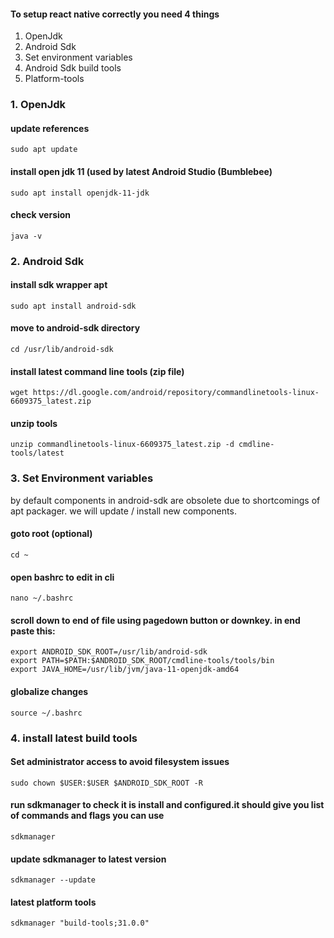 
#### To setup react native correctly you need 4 things
1. OpenJdk
2. Android Sdk
3. Set environment variables
4. Android Sdk build tools
5. Platform-tools

### 1. OpenJdk

#### update references
```
sudo apt update
```

#### install open jdk 11 (used by latest Android Studio (Bumblebee)
```
sudo apt install openjdk-11-jdk

```

#### check version
```
java -v
```

### 2. Android Sdk

#### install sdk wrapper apt
```
sudo apt install android-sdk
```

#### move to android-sdk directory
```
cd /usr/lib/android-sdk
```

#### install latest command line tools (zip file)
```
wget https://dl.google.com/android/repository/commandlinetools-linux-6609375_latest.zip
```


#### unzip tools 
```
unzip commandlinetools-linux-6609375_latest.zip -d cmdline-tools/latest
```









### 3. Set Environment variables

by default components in android-sdk are obsolete due to shortcomings of apt packager. we will update / install new components.

#### goto root (optional)
```
cd ~
```

#### open bashrc to edit in cli
```
nano ~/.bashrc
```

#### scroll down to end of file using pagedown button or downkey. in end paste this:
```
export ANDROID_SDK_ROOT=/usr/lib/android-sdk
export PATH=$PATH:$ANDROID_SDK_ROOT/cmdline-tools/tools/bin
export JAVA_HOME=/usr/lib/jvm/java-11-openjdk-amd64
```

#### globalize changes
```
source ~/.bashrc
```






### 4. install latest build tools

#### Set administrator access to avoid filesystem issues
```
sudo chown $USER:$USER $ANDROID_SDK_ROOT -R
```

#### run sdkmanager to check it is install and configured.it should give you list of commands and flags you can use
```
sdkmanager
```


#### update sdkmanager to latest version
```
sdkmanager --update
```

#### latest platform tools
```
sdkmanager "build-tools;31.0.0"
```






